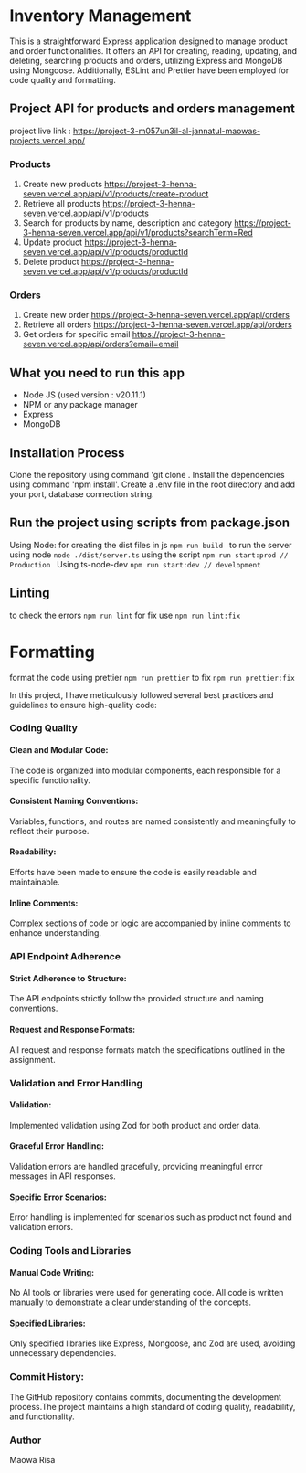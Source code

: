 # Inventory Management
This is a straightforward Express application designed to manage product and order functionalities. It offers an API for creating, reading, updating, and deleting, searching products and orders, utilizing Express and MongoDB using Mongoose. Additionally, ESLint and Prettier have been employed for code quality and formatting.

## Project API for products and orders management
project live link : 
https://project-3-m057un3il-al-jannatul-maowas-projects.vercel.app/
### Products
1. Create new products
https://project-3-henna-seven.vercel.app/api/v1/products/create-product
2. Retrieve all products 
https://project-3-henna-seven.vercel.app/api/v1/products
3. Search for products by name, description and category 
https://project-3-henna-seven.vercel.app/api/v1/products?searchTerm=Red
4. Update product
https://project-3-henna-seven.vercel.app/api/v1/products/productId
5. Delete product
https://project-3-henna-seven.vercel.app/api/v1/products/productId
### Orders
1. Create new order
https://project-3-henna-seven.vercel.app/api/orders
2. Retrieve all orders
https://project-3-henna-seven.vercel.app/api/orders
3. Get orders for specific email
https://project-3-henna-seven.vercel.app/api/orders?email=email

## What you need to run this app
- Node JS (used version : v20.11.1)
- NPM or any package manager
- Express
- MongoDB

## Installation Process
Clone the repository using command 'git clone <repository URL>.
Install the dependencies using command 'npm install'.
Create a .env file in the root directory and add your port, database connection string.

## Run the project using scripts from package.json 
Using Node: 
for creating the dist files in js
``npm run build ``
to run the server using node
```node ./dist/server.ts```
using the script
```npm run start:prod //  Production ```
Using ts-node-dev
```npm run start:dev // development ```

## Linting 
to check the errors
```npm run lint```
for fix use 
```npm run lint:fix```

# Formatting
format the code using prettier
```npm run prettier```
to fix
```npm run prettier:fix```

In this project, I have meticulously followed several best practices and guidelines to ensure high-quality code:

### Coding Quality
#### Clean and Modular Code: 
The code is organized into modular components, each responsible for a specific functionality.
#### Consistent Naming Conventions: 
Variables, functions, and routes are named consistently and meaningfully to reflect their purpose.
#### Readability: 
Efforts have been made to ensure the code is easily readable and maintainable.

#### Inline Comments: 
Complex sections of code or logic are accompanied by inline comments to enhance understanding.

### API Endpoint Adherence
#### Strict Adherence to Structure: 
The API endpoints strictly follow the provided structure and naming conventions.
#### Request and Response Formats: 
All request and response formats match the specifications outlined in the assignment.

### Validation and Error Handling
#### Validation: 
Implemented validation using Zod for both product and order data.
#### Graceful Error Handling: 
Validation errors are handled gracefully, providing meaningful error messages in API responses.
#### Specific Error Scenarios: 
Error handling is implemented for scenarios such as product not found and validation errors.

### Coding Tools and Libraries
#### Manual Code Writing: 
No AI tools or libraries were used for generating code. All code is written manually to demonstrate a clear understanding of the concepts.

#### Specified Libraries: 
Only specified libraries like Express, Mongoose, and Zod are used, avoiding unnecessary dependencies.


### Commit History:
The GitHub repository contains commits, documenting the development process.The project maintains a high standard of coding quality, readability, and functionality.



### Author
Maowa Risa
